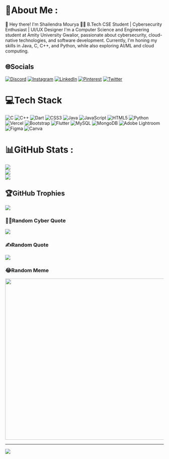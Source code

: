 # 💫About Me :
🚀 Hey there! I'm Shailendra Mourya
👨‍💻 B.Tech CSE Student | Cybersecurity Enthusiast | UI/UX Designer
I'm a Computer Science and Engineering student at Amity University Gwalior, passionate about cybersecurity, cloud-native technologies, and software development. Currently, I'm honing my skills in Java, C, C++, and Python, while also exploring AI/ML and cloud computing.

## 🌐Socials
[![Discord](https://img.shields.io/badge/Discord-%237289DA.svg?logo=discord&logoColor=white)](htttps://discord.gg/1017046641620025415) [![Instagram](https://img.shields.io/badge/Instagram-%23E4405F.svg?logo=Instagram&logoColor=white)](https://instagram.com/https://www.instagram.com/shailu_m17) [![LinkedIn](https://img.shields.io/badge/LinkedIn-%230077B5.svg?logo=linkedin&logoColor=white)](https://linkedin.com/in/www.linkedin.com/in/shailum17) [![Pinterest](https://img.shields.io/badge/Pinterest-%23E60023.svg?logo=Pinterest&logoColor=white)](https://pinterest.com/https://in.pinterest.com/shailum17/) [![Twitter](https://img.shields.io/badge/Twitter-%231DA1F2.svg?logo=Twitter&logoColor=white)](https://twitter.com/https://twitter.com/shailum_17) 

# 💻Tech Stack
![C](https://img.shields.io/badge/c-%2300599C.svg?style=plastic&logo=c&logoColor=white) ![C++](https://img.shields.io/badge/c++-%2300599C.svg?style=plastic&logo=c%2B%2B&logoColor=white) ![Dart](https://img.shields.io/badge/dart-%230175C2.svg?style=plastic&logo=dart&logoColor=white) ![CSS3](https://img.shields.io/badge/css3-%231572B6.svg?style=plastic&logo=css3&logoColor=white) ![Java](https://img.shields.io/badge/java-%23ED8B00.svg?style=plastic&logo=java&logoColor=white) ![JavaScript](https://img.shields.io/badge/javascript-%23323330.svg?style=plastic&logo=javascript&logoColor=%23F7DF1E) ![HTML5](https://img.shields.io/badge/html5-%23E34F26.svg?style=plastic&logo=html5&logoColor=white) ![Python](https://img.shields.io/badge/python-3670A0?style=plastic&logo=python&logoColor=ffdd54) ![Vercel](https://img.shields.io/badge/vercel-%23000000.svg?style=plastic&logo=vercel&logoColor=white) ![Bootstrap](https://img.shields.io/badge/bootstrap-%23563D7C.svg?style=plastic&logo=bootstrap&logoColor=white) ![Flutter](https://img.shields.io/badge/Flutter-%2302569B.svg?style=plastic&logo=Flutter&logoColor=white) ![MySQL](https://img.shields.io/badge/mysql-%2300f.svg?style=plastic&logo=mysql&logoColor=white) ![MongoDB](https://img.shields.io/badge/MongoDB-%234ea94b.svg?style=plastic&logo=mongodb&logoColor=white) ![Adobe Lightroom](https://img.shields.io/badge/Adobe%20Lightroom-31A8FF.svg?style=plastic&logo=Adobe%20Lightroom&logoColor=white) 	![Figma](https://img.shields.io/badge/figma-%23F24E1E.svg?style=plastic&logo=figma&logoColor=white) ![Canva](https://img.shields.io/badge/Canva-%2300C4CC.svg?style=plastic&logo=Canva&logoColor=white)
# 📊GitHub Stats :
![](https://github-readme-stats.vercel.app/api?username=shailum17&theme=tokyonight&hide_border=false&include_all_commits=false&count_private=false)<br/>
![](https://github-readme-streak-stats.herokuapp.com/?user=shailum17&theme=tokyonight&hide_border=false)<br/>
![](https://github-readme-stats.vercel.app/api/top-langs/?username=shailum17&theme=tokyonight&hide_border=false&include_all_commits=false&count_private=false&layout=compact)

## 🏆GitHub Trophies
![](https://github-trophies.vercel.app/?username=shailum17&theme=tokyonight&no-frame=false&no-bg=false&margin-w=4)

### 🧑‍💻Random Cyber Quote
![](https://github-readme-cyber-quotes.vercel.app/api?type=horizontal&theme=tokyonight)

### ✍️Random Quote
![](https://quotes-github-readme.vercel.app/api?type=horizontal&theme=tokyonight)

### 😂Random Meme
<img src="https://meme-api.herokuapp.com/gimme" width="512px"/>


---
[![](https://visitcount.itsvg.in/api?id=shailum17&icon=0&color=0)](https://visitcount.itsvg.in)
